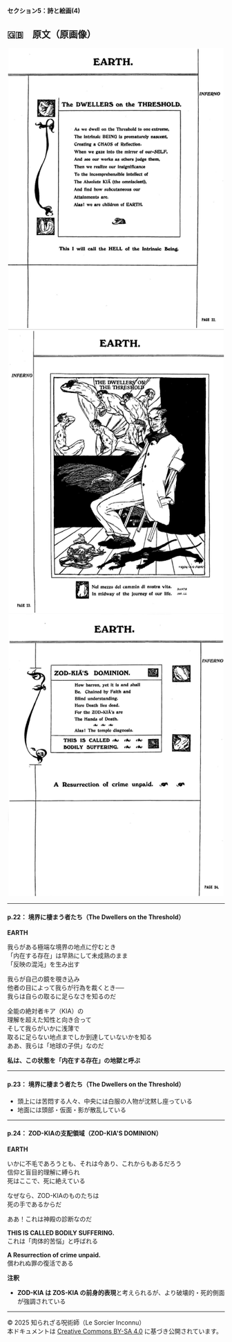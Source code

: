 #### セクション5：詩と絵画(4)

## 🇬🇧　原文（原画像）

<div align="center">
 <img src="if22.png" width="500"><br>
 <img src="if23.png" width="500"><br>
 <img src="if24.png" width="500"><br>
</div>

---

#### p.22： 境界に棲まう者たち（The Dwellers on the Threshold）

**EARTH**  

我らがある極端な境界の地点に佇むとき  
「内在する存在」は早熟にして未成熟のまま  
「反映の混沌」を生み出す  

我らが自己の鏡を覗き込み  
他者の目によって我らが行為を裁くとき──  
我らは自らの取るに足らなさを知るのだ  

全能の絶対者キア（KIA）の  
理解を超えた知性と向き合って  
そして我らがいかに浅薄で  
取るに足らない地点までしか到達していないかを知る  
ああ、我らは「地球の子供」なのだ  

**私は、この状態を「内在する存在」の地獄と呼ぶ**

---

#### p.23： 境界に棲まう者たち（The Dwellers on the Threshold）

- 頭上には苦悶する人々、中央には白服の人物が沈黙し座っている
- 地面には頭部・仮面・影が散乱している

---

#### p.24： ZOD-KIAの支配領域（ZOD-KIA'S DOMINION）

**EARTH**  

いかに不毛であろうとも、それは今あり、これからもあるだろう  
信仰と盲目的理解に縛られ  
死はここで、死に絶えている  

なぜなら、ZOD-KIAのものたちは  
死の手であるからだ  

ああ！これは神殿の診断なのだ  

**THIS IS CALLED BODILY SUFFERING.**  
これは「肉体的苦悩」と呼ばれる  

**A Resurrection of crime unpaid.**  
償われぬ罪の復活である

**注釈**
- **ZOD-KIA は ZOS-KIA の前身的表現**と考えられるが、より破壊的・死的側面が強調されている

---

© 2025 知られざる呪術師（Le Sorcier Inconnu）  
本ドキュメントは [Creative Commons BY-SA 4.0](https://creativecommons.org/licenses/by-sa/4.0/deed.ja) に基づき公開されています。
